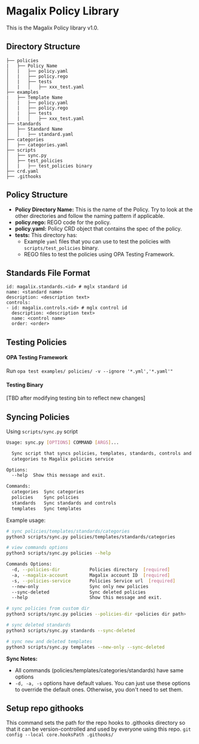 # Magalix Policy Library

This is the Magalix Policy library v1.0.

## Directory Structure
```
├── policies
|   ├── Policy Name
│   |   ├── policy.yaml
│   |   ├── policy.rego
│   |   ├── tests
│   |   │   ├── xxx_test.yaml
├── examples
|   ├── Template Name
│   |   ├── policy.yaml
│   |   ├── policy.rego
│   |   ├── tests
│   |   │   ├── xxx_test.yaml
├── standards
│   ├── Standard Name
│   │   ├── standard.yaml
├── categories
│   ├── categories.yaml
├── scripts
│   ├── sync.py
│   ├── test_policies
│   |   ├── test_policies binary
├── crd.yaml
├── .githooks
```

## Policy Structure
- <b>Policy Directory Name:</b> This is the name of the Policy. Try to look at the other directories and follow the naming pattern if applicable.
- <b>policy.rego:</b> REGO code for the policy.
- <b>policy.yaml:</b> Policy CRD object that contains the spec of the policy.
- <b>tests:</b> This directory has:
    - Example `yaml` files that you can use to test the policies with `scripts/test_policies` binary.
    - REGO files to test the policies using OPA Testing Framework.

## Standards File Format
```
id: magalix.standards.<id> # mglx standard id
name: <standard name>
description: <description text>
controls:
- id: magalix.controls.<id> # mglx control id
  description: <description text>
  name: <control name>
  order: <order>
```

## Testing Policies
#### OPA Testing Framework
Run `opa test examples/ policies/ -v --ignore '*.yml','*.yaml'"`
#### Testing Binary
[TBD after modifying testing bin to reflect new changes]

## Syncing Policies
Using `scripts/sync.py` script
```bash
Usage: sync.py [OPTIONS] COMMAND [ARGS]...

  Sync script that syncs policies, templates, standards, controls and
  categories to Magalix policies service

Options:
  --help  Show this message and exit.

Commands:
  categories  Sync categories
  policies    Sync policies
  standards   Sync standards and controls
  templates   Sync templates
```
Example usage:
```bash
# sync policies/templates/standards/categories
python3 scripts/sync.py policies/templates/standards/categories

# view commands options
python3 scripts/sync.py policies --help

Commands Options:
  -d, --policies-dir           Policies directory  [required]
  -a, --magalix-account        Magalix account ID  [required]
  -s, --policies-service       Policies Service url  [required]
  --new-only                   Sync only new policies
  --sync-deleted               Sync deleted policies
  --help                       Show this message and exit.

# sync policies from custom dir
python3 scripts/sync.py policies --policies-dir <policies dir path>

# sync deleted standards
python3 scripts/sync.py standards --sync-deleted

# sync new and deleted templates
python3 scripts/sync.py templates --new-only --sync-deleted
```

<b>Sync Notes:</b>
- All commands (policies/templates/categories/standards) have same options
- `-d, -a, -s` options have default values. You can just use these options to override the default ones. Otherwise, you don't need to set them.

## Setup repo githooks
This command sets the path for the repo hooks to .githooks directory so that it can be version-controlled and used by everyone using this repo.
`git config --local core.hooksPath .githooks/`